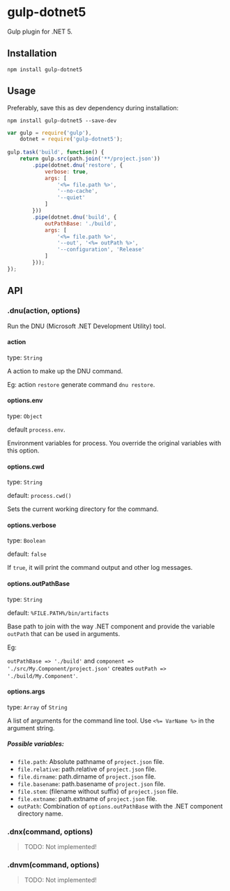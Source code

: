 gulp-dotnet5
============

Gulp plugin for .NET 5.

## Installation

```
npm install gulp-dotnet5
```

## Usage

Preferably, save this as dev dependency during installation:

```
npm install gulp-dotnet5 --save-dev
```

```javascript
var gulp = require('gulp'),
	dotnet = require('gulp-dotnet5');
	
gulp.task('build', function() {
	return gulp.src(path.join('**/project.json'))
		.pipe(dotnet.dnu('restore', {
			verbose: true,
			args: [
				'<%= file.path %>',
				'--no-cache',
				'--quiet'
			]
		}))
		.pipe(dotnet.dnu('build', {
			outPathBase: './build',
			args: [
				'<%= file.path %>',
				'--out', '<%= outPath %>',
				'--configuration', 'Release'
			]
		}));
});
```

## API

### .dnu(action, options)

Run  the DNU (Microsoft .NET Development Utility) tool.

#### action
type: `String`

A action to make up the DNU command.

Eg: action `restore` generate command `dnu restore`.

#### options.env
type: `Object`

default `process.env`.

Environment variables for process. You override the original variables with this option.

#### options.cwd
type: `String`

default: `process.cwd()`

Sets the current working directory for the command.

#### options.verbose
type: `Boolean`

default: `false`

If `true`, it will print the command output and other log messages.

#### options.outPathBase
type: `String`

default: `%FILE.PATH%/bin/artifacts`

Base path to join with the way .NET component and provide the variable `outPath` that can be used in arguments.

Eg:

`outPathBase => './build'` and `component => './src/My.Component/project.json'` creates `outPath => './build/My.Component'`.
 
#### options.args
type: `Array` of `String`

A list of arguments for the command line tool. Use `<%= VarName %>` in the argument string.

##### Possible variables:
* `file.path`: Absolute pathname of `project.json` file.
* `file.relative`: path.relative of `project.json` file.
* `file.dirname`: path.dirname of `project.json` file.
* `file.basename`: path.basename of `project.json` file.
* `file.stem`: (filename without suffix) of `project.json` file.
* `file.extname`: path.extname of `project.json` file.
* `outPath`: Combination of `options.outPathBase` with the .NET component directory name.

### .dnx(command, options)

> TODO: Not implemented!

### .dnvm(command, options)

> TODO: Not implemented!